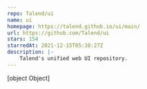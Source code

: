 ```yaml
---
repo: Talend/ui
name: ui
homepage: https://talend.github.io/ui/main/
url: https://github.com/Talend/ui
stars: 154
starredAt: 2021-12-15T05:38:27Z
description: |-
    Talend's unified web UI repository.
---
```


[object Object]
